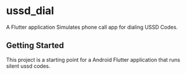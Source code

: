 # ussd_dial

A Flutter application
Simulates phone call app for dialing USSD Codes.
## Getting Started

This project is a starting point for a Android Flutter application that runs silent ussd codes.

 
